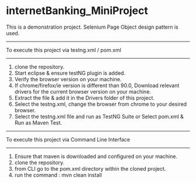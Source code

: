 # internetBanking_MiniProject

This is a demonstration project. Selenium Page Object design pattern is used. 

*************************************************
To execute this project via testng.xml / pom.xml 
*************************************************

1. clone the repository.
2. Start eclipse & ensure testNG plugin is added.
3. Verify the browser version on your machine. 
4. If chrome/firefox/ie version is different than 90.0, Download relevant drivers for the current browser version on your machine.
5. Extract the file & add it in the Drivers folder of this project.
6. Select the testng.xml, change the browser from chrome to your desired browser. 
7. Select the testng.xml file and run as TestNG Suite or Select pom.xml & Run as Maven Test.


***************************************************
To execute this project via Command Line Interface
***************************************************

1. Ensure that maven is downloaded and configured on your machine.
2. clone the repository.
3. from CLI go to the pom.xml directory within the cloned project.
4. run the command : mvn clean install
